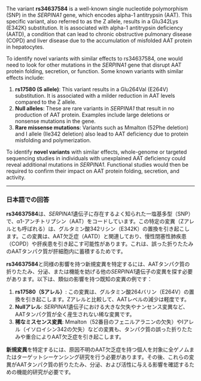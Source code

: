 The variant **rs34637584** is a well-known single nucleotide polymorphism (SNP) in the *SERPINA1* gene, which encodes alpha-1 antitrypsin (AAT). This specific variant, also referred to as the Z allele, results in a Glu342Lys (E342K) substitution. It is associated with alpha-1 antitrypsin deficiency (AATD), a condition that can lead to chronic obstructive pulmonary disease (COPD) and liver disease due to the accumulation of misfolded AAT protein in hepatocytes.

To identify novel variants with similar effects to rs34637584, one would need to look for other mutations in the *SERPINA1* gene that disrupt AAT protein folding, secretion, or function. Some known variants with similar effects include:

1. **rs17580 (S allele)**: This variant results in a Glu264Val (E264V) substitution. It is associated with a milder reduction in AAT levels compared to the Z allele.
2. **Null alleles**: These are rare variants in *SERPINA1* that result in no production of AAT protein. Examples include large deletions or nonsense mutations in the gene.
3. **Rare missense mutations**: Variants such as Mmalton (52Phe deletion) and I allele (Ile342 deletion) also lead to AAT deficiency due to protein misfolding and polymerization.

To identify **novel variants** with similar effects, whole-genome or targeted sequencing studies in individuals with unexplained AAT deficiency could reveal additional mutations in *SERPINA1*. Functional studies would then be required to confirm their impact on AAT protein folding, secretion, and activity.

---

### 日本語での回答
**rs34637584**は、*SERPINA1*遺伝子に存在するよく知られた一塩基多型（SNP）で、α1-アンチトリプシン（AAT）をコードしています。この特定の変異（Zアレルとも呼ばれる）は、グルタミン酸342リシン（E342K）の置換を引き起こします。この変異は、AAT欠乏症（AATD）と関連しており、慢性閉塞性肺疾患（COPD）や肝疾患を引き起こす可能性があります。これは、誤った折りたたみのAATタンパク質が肝細胞内に蓄積するためです。

**rs34637584**と同様の影響を持つ新規変異を特定するには、AATタンパク質の折りたたみ、分泌、または機能を妨げる他の*SERPINA1*遺伝子の変異を探す必要があります。以下は、類似の影響を持つ既知の変異の例です：

1. **rs17580（Sアレル）**: この変異は、グルタミン酸264バリン（E264V）の置換を引き起こします。Zアレルと比較して、AATレベルの減少は軽度です。
2. **Nullアレル**: *SERPINA1*遺伝子における大きな欠失やナンセンス変異など、AATタンパク質が全く産生されない稀な変異です。
3. **稀なミスセンス変異**: Mmalton（52番目のフェニルアラニンの欠失）やIアレル（イソロイシン342の欠失）などの変異も、タンパク質の誤った折りたたみや重合によりAAT欠乏症を引き起こします。

**新規変異**を特定するには、原因不明のAAT欠乏症を持つ個人を対象に全ゲノムまたはターゲットシーケンシング研究を行う必要があります。その後、これらの変異がAATタンパク質の折りたたみ、分泌、および活性に与える影響を確認するための機能的研究が必要です。